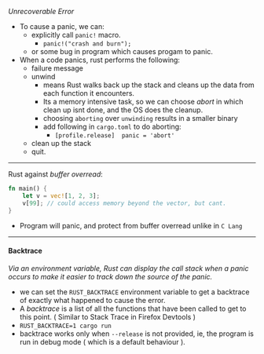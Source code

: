 _Unrecoverable Error_
- To cause a panic, we can:
	- explicitly call `panic!` macro.
		- `panic!("crash and burn");`
	- or some bug in program which causes progam to panic.
- When a code panics, rust performs the following:
	- failure message
	- unwind
		- means Rust walks back up the stack and cleans up the data from each function it encounters.
		- Its a memory intensive task, so we can choose _abort_ in which clean up isnt done, and the OS does the cleanup.
		- choosing `aborting` over `unwinding` results in a smaller binary
		- add following in `cargo.toml` to do aborting:
			- `[profile.release]  panic = 'abort'`
	- clean up the stack
	- quit.


---
Rust against _buffer overread_:
```rust
fn main() {
    let v = vec![1, 2, 3];
    v[99]; // could access memory beyond the vector, but cant.
}
```
- Program will panic, and protect from buffer overread unlike in `C Lang`

---
#### Backtrace
_Via an environment variable, Rust can display the call stack when a panic occurs to make it easier to track down the source of the panic._

- we can set the `RUST_BACKTRACE` environment variable to get a backtrace of exactly what happened to cause the error.
- A _backtrace_ is a list of all the functions that have been called to get to this point. ( Similar to Stack Trace in Firefox Devtools )
- `RUST_BACKTRACE=1 cargo run`
- backtrace works only when `--release` is not provided, ie, the program is run in debug mode ( which is a default behaviour ).